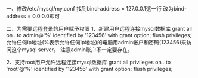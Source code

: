 一、修改/etc/mysql/my.conf
找到bind-address = 127.0.0.1这一行
改为bind-address = 0.0.0.0即可

二、为需要远程登录的用户赋予权限
1、新建用户远程连接mysql数据库
grant all on *.* to admin@'%' identified by '123456' with grant option; 
flush privileges;
允许任何ip地址(%表示允许任何ip地址)的电脑用admin帐户和密码(123456)来访问这个mysql server。
注意admin账户不一定要存在。

2、支持root用户允许远程连接mysql数据库
grant all privileges on *.* to 'root'@'%' identified by '123456' with grant option;
flush privileges;